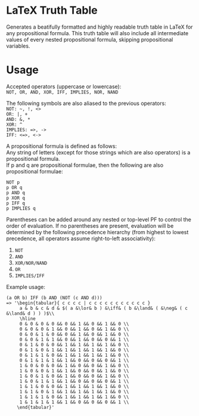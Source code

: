 # LaTeX Truth Table
Generates a beatifully formatted and highly readable truth table in LaTeX for any propositional formula. This truth table will also include all intermediate values of every nested propositional formula, skipping propositional variables.

# Usage
Accepted operators (uppercase or lowercase):  
`NOT, OR, AND, XOR, IFF, IMPLIES, NOR, NAND`

The following symbols are also aliased to the previous operators:  
`NOT: ~, !, <>`  
`OR: |, +`  
`AND: &, *`  
`XOR: ^`  
`IMPLIES: =>, ->`  
`IFF: <=>, <->`  

A propositional formula is defined as follows:  
Any string of letters (except for those strings which are also operators) is a propositional formula.  
If p and q are propositional formulae, then the following are also propositional formulae:
```
NOT p
p OR q
p AND q
p XOR q
p IFF q
p IMPLIES q
```
Parentheses can be added around any nested or top-level PF to control the order of evaluation. If no parentheses are present, evaluation will be determined by the following precedence hierarchy (from highest to lowest precedence, all operators assume right-to-left associativity):
1. `NOT`  
2. `AND`  
3. `XOR/NOR/NAND`  
4. `OR`  
5. `IMPLIES/IFF`  


Example usage:  
```
(a OR b) IFF (b AND (NOT (c AND d)))
=> '\begin{tabular}{ c c c c | c c c c c c c c c c c }
	 a & b & c & d & $( a &\lor& b ) &\iff& ( b &\land& ( &\neg& ( c &\land& d ) ) )$\\ 
	 \hline 
	 0 & 0 & 0 & 0 && 0 && 1 && 0 && 1 && 0 \\ 
	 0 & 0 & 0 & 1 && 0 && 1 && 0 && 1 && 0 \\ 
	 0 & 0 & 1 & 0 && 0 && 1 && 0 && 1 && 0 \\ 
	 0 & 0 & 1 & 1 && 0 && 1 && 0 && 0 && 1 \\ 
	 0 & 1 & 0 & 0 && 1 && 1 && 1 && 1 && 0 \\ 
	 0 & 1 & 0 & 1 && 1 && 1 && 1 && 1 && 0 \\ 
	 0 & 1 & 1 & 0 && 1 && 1 && 1 && 1 && 0 \\ 
	 0 & 1 & 1 & 1 && 1 && 0 && 0 && 0 && 1 \\ 
	 1 & 0 & 0 & 0 && 1 && 0 && 0 && 1 && 0 \\ 
	 1 & 0 & 0 & 1 && 1 && 0 && 0 && 1 && 0 \\ 
	 1 & 0 & 1 & 0 && 1 && 0 && 0 && 1 && 0 \\ 
	 1 & 0 & 1 & 1 && 1 && 0 && 0 && 0 && 1 \\ 
	 1 & 1 & 0 & 0 && 1 && 1 && 1 && 1 && 0 \\ 
	 1 & 1 & 0 & 1 && 1 && 1 && 1 && 1 && 0 \\ 
	 1 & 1 & 1 & 0 && 1 && 1 && 1 && 1 && 0 \\ 
	 1 & 1 & 1 & 1 && 1 && 0 && 0 && 0 && 1 \\ 
    \end{tabular}'
```



